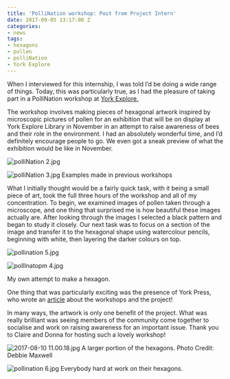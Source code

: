 ```yaml
---
title: 'PolliNation workshop: Post from Project Intern'
date: 2017-09-05 13:17:00 Z
categories:
- news
tags:
- hexagons
- pollen
- polliNation
- York Explore
---
```


When I interviewed for this internship, I was told I’d be doing a wide range of things. Today, this was particularly true, as I had the pleasure of taking part in a PolliNation workshop at [York Explore.](http://www.exploreyork.org.uk/york-explore/)

The workshop involves making pieces of hexagonal artwork inspired by microscopic pictures of pollen for an exhibition that will be on display at York Explore Library in November in an attempt to raise awareness of bees and their role in the environment. I had an absolutely wonderful time, and I’d definitely encourage people to go. We even got a sneak preview of what the exhibition would be like in November.

![polliNation 2.jpg](/uploads/polliNation%202.jpg)

![polliNation 3.jpg](/uploads/polliNation%203.jpg)
Examples made in previous workshops

What I initially thought would be a fairly quick task, with it being a small piece of art, took the full three hours of the workshop and all of my concentration. To begin, we examined images of pollen taken through a microscope, and one thing that surprised me is how beautiful these images actually are. After looking through the images I selected a black pattern and began to study it closely.  Our next task was to focus on a section of the image and transfer it to the hexagonal shape using watercolour pencils, beginning with white, then layering the darker colours on top.

![pollination 5.jpg](/uploads/pollination%205.jpg)

![pollInatopm 4.jpg](/uploads/pollInatopm%204.jpg)

My own attempt to make a hexagon.

One thing that was particularly exciting was the presence of York Press, who wrote an [article](http://www.yorkpress.co.uk/news/15468795.We_need_to_talk_about_bees___/?ref=twtrec) about the workshops and the project! 

In many ways, the artwork is only one benefit of the project. What was really brilliant was seeing members of the community come together to socialise and work on raising awareness for an important issue. Thank you to Claire and Donna for hosting such a lovely workshop!

![2017-08-10 11.00.18.jpg](/uploads/2017-08-10%2011.00.18.jpg)
A larger portion of the hexagons. Photo Credit: Debbie Maxwell

![pollination 6.jpg](/uploads/pollination%206.jpg)
Everybody hard at work on their hexagons.